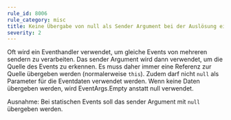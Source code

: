```yaml
---
rule_id: 8006
rule_category: misc
title: Keine Übergabe von null als Sender Argument bei der Auslösung eines Events
severity: 2
---
```

Oft wird ein Eventhandler verwendet, um gleiche Events von mehreren sendern zu verarbeiten. Das sender Argument wird dann verwendet, um die Quelle des Events zu erkennen.
Es muss daher immer eine Referenz zur Quelle übergeben werden (normalerweise ```this```).
Zudem darf nicht ```null``` als Parameter für die Eventdaten verwendet werden. Wenn keine Daten übergeben werden, wird EventArgs.Empty anstatt null verwendet.

Ausnahme: Bei statischen Events soll das sender Argument mit ```null``` übergeben werden.
